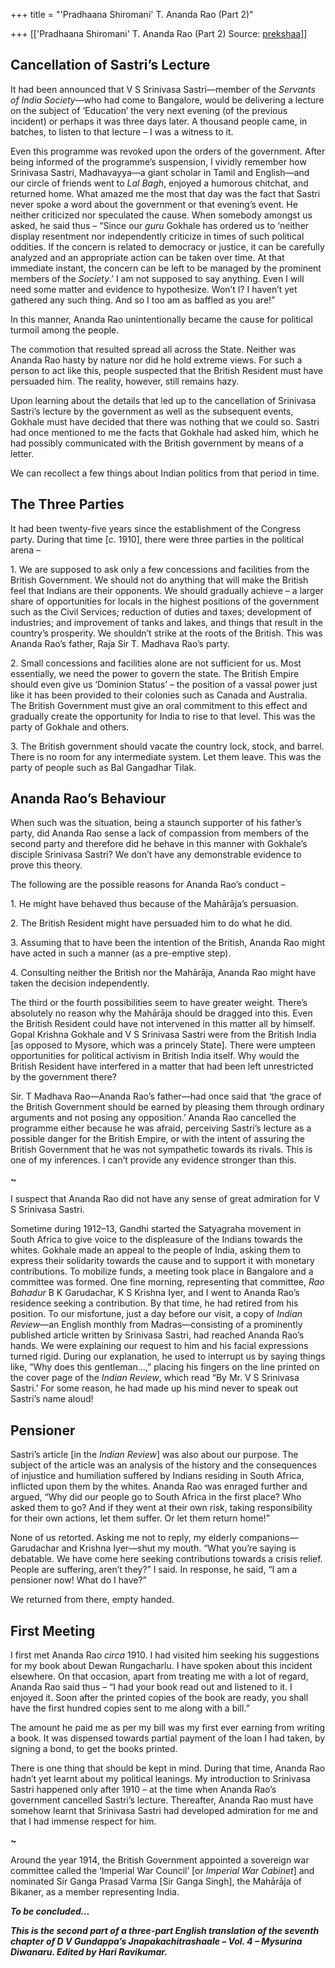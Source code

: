 +++
title = "'Pradhaana Shiromani' T. Ananda Rao (Part 2)"

+++
[['Pradhaana Shiromani' T. Ananda Rao (Part 2)	Source: [prekshaa](https://www.prekshaa.in/t-ananda-rao-part2)]]







## Cancellation of Sastri’s Lecture



It had been announced that V S Srinivasa Sastri—member of the *Servants of India Society*—who had come to Bangalore, would be delivering a lecture on the subject of ‘Education’ the very next evening (of the previous incident) or perhaps it was three days later. A thousand people came, in batches, to listen to that lecture – I was a witness to it.



Even this programme was revoked upon the orders of the government. After being informed of the programme’s suspension, I vividly remember how Srinivasa Sastri, Madhavayya—a giant scholar in Tamil and English—and our circle of friends went to *Lal Bagh*, enjoyed a humorous chitchat, and returned home. What amazed me the most that day was the fact that Sastri never spoke a word about the government or that evening’s event. He neither criticized nor speculated the cause. When somebody amongst us asked, he said thus – “Since our *guru* Gokhale has ordered us to ‘neither display resentment nor independently criticize in times of such political oddities. If the concern is related to democracy or justice, it can be carefully analyzed and an appropriate action can be taken over time. At that immediate instant, the concern can be left to be managed by the prominent members of the *Society*.’ I am not supposed to say anything. Even I will need some matter and evidence to hypothesize. Won’t I? I haven’t yet gathered any such thing. And so I too am as baffled as you are!”

In this manner, Ananda Rao unintentionally became the cause for political turmoil among the people.

The commotion that resulted spread all across the State. Neither was Ananda Rao hasty by nature nor did he hold extreme views. For such a person to act like this, people suspected that the British Resident must have persuaded him. The reality, however, still remains hazy.

Upon learning about the details that led up to the cancellation of Srinivasa Sastri’s lecture by the government as well as the subsequent events, Gokhale must have decided that there was nothing that we could so. Sastri had once mentioned to me the facts that Gokhale had asked him, which he had possibly communicated with the British government by means of a letter.

We can recollect a few things about Indian politics from that period in time.

## The Three Parties

It had been twenty-five years since the establishment of the Congress party. During that time \[*c*. 1910\], there were three parties in the political arena –

1\. We are supposed to ask only a few concessions and facilities from the British Government. We should not do anything that will make the British feel that Indians are their opponents. We should gradually achieve – a larger share of opportunities for locals in the highest positions of the government such as the Civil Services; reduction of duties and taxes; development of industries; and improvement of tanks and lakes, and things that result in the country’s prosperity. We shouldn’t strike at the roots of the British. This was Ananda Rao’s father, Raja Sir T. Madhava Rao’s party.

2\. Small concessions and facilities alone are not sufficient for us. Most essentially, we need the power to govern the state. The British Empire should even give us ‘Dominion Status’ – the position of a vassal power just like it has been provided to their colonies such as Canada and Australia. The British Government must give an oral commitment to this effect and gradually create the opportunity for India to rise to that level. This was the party of Gokhale and others.

3\. The British government should vacate the country lock, stock, and barrel. There is no room for any intermediate system. Let them leave. This was the party of people such as Bal Gangadhar Tilak.

## Ananda Rao’s Behaviour

When such was the situation, being a staunch supporter of his father’s party, did Ananda Rao sense a lack of compassion from members of the second party and therefore did he behave in this manner with Gokhale’s disciple Srinivasa Sastri? We don’t have any demonstrable evidence to prove this theory.

The following are the possible reasons for Ananda Rao’s conduct –

1\. He might have behaved thus because of the Mahārāja’s persuasion.

2\. The British Resident might have persuaded him to do what he did.

3\. Assuming that to have been the intention of the British, Ananda Rao might have acted in such a manner (as a pre-emptive step).

4\. Consulting neither the British nor the Mahārāja, Ananda Rao might have taken the decision independently.

The third or the fourth possibilities seem to have greater weight. There’s absolutely no reason why the Mahārāja should be dragged into this. Even the British Resident could have not intervened in this matter all by himself. Gopal Krishna Gokhale and V S Srinivasa Sastri were from the British India \[as opposed to Mysore, which was a princely State\]. There were umpteen opportunities for political activism in British India itself. Why would the British Resident have interfered in a matter that had been left unrestricted by the government there?

Sir. T Madhava Rao—Ananda Rao’s father—had once said that ‘the grace of the British Government should be earned by pleasing them through ordinary arguments and not posing any opposition.’ Ananda Rao cancelled the programme either because he was afraid, perceiving Sastri’s lecture as a possible danger for the British Empire, or with the intent of assuring the British Government that he was not sympathetic towards its rivals. This is one of my inferences. I can’t provide any evidence stronger than this.

**\~**

I suspect that Ananda Rao did not have any sense of great admiration for V S Srinivasa Sastri.

Sometime during 1912–13, Gandhi started the Satyagraha movement in South Africa to give voice to the displeasure of the Indians towards the whites. Gokhale made an appeal to the people of India, asking them to express their solidarity towards the cause and to support it with monetary contributions. To mobilize funds, a meeting took place in Bangalore and a committee was formed. One fine morning, representing that committee, *Rao Bahadur* B K Garudachar, K S Krishna Iyer, and I went to Ananda Rao’s residence seeking a contribution. By that time, he had retired from his position. To our misfortune, just a day before our visit, a copy of *Indian Review*—an English monthly from Madras—consisting of a prominently published article written by Srinivasa Sastri, had reached Ananda Rao’s hands. We were explaining our request to him and his facial expressions turned rigid. During our explanation, he used to interrupt us by saying things like, “Why does this gentleman…,” placing his fingers on the line printed on the cover page of the *Indian Review*, which read “By Mr. V S Srinivasa Sastri.’ For some reason, he had made up his mind never to speak out Sastri’s name aloud!

## Pensioner

Sastri’s article \[in the *Indian Review*\] was also about our purpose. The subject of the article was an analysis of the history and the consequences of injustice and humiliation suffered by Indians residing in South Africa, inflicted upon them by the whites. Ananda Rao was enraged further and argued, “Why did our people go to South Africa in the first place? Who asked them to go? And if they went at their own risk, taking responsibility for their own actions, let them suffer. Or let them return home!”

None of us retorted. Asking me not to reply, my elderly companions—Garudachar and Krishna Iyer—shut my mouth. “What you’re saying is debatable. We have come here seeking contributions towards a crisis relief. People are suffering, aren’t they?” I said. In response, he said, “I am a pensioner now! What do I have?”

We returned from there, empty handed.

## First Meeting

I first met Ananda Rao *circa* 1910. I had visited him seeking his suggestions for my book about Dewan Rungacharlu. I have spoken about this incident elsewhere. On that occasion, apart from treating me with a lot of regard, Ananda Rao said thus – “I had your book read out and listened to it. I enjoyed it. Soon after the printed copies of the book are ready, you shall have the first hundred copies sent to me along with a bill.”

The amount he paid me as per my bill was my first ever earning from writing a book. It was dispensed towards partial payment of the loan I had taken, by signing a bond, to get the books printed.

There is one thing that should be kept in mind. During that time, Ananda Rao hadn’t yet learnt about my political leanings. My introduction to Srinivasa Sastri happened only after 1910 – at the time when Ananda Rao’s government cancelled Sastri’s lecture. Thereafter, Ananda Rao must have somehow learnt that Srinivasa Sastri had developed admiration for me and that I had immense respect for him.

**\~**

Around the year 1914, the British Government appointed a sovereign war committee called the ‘Imperial War Council’ \[or *Imperial War Cabinet*\] and nominated Sir Ganga Prasad Varma \[Sir Ganga Singh\], the Mahārāja of Bikaner, as a member representing India.

***To be concluded...***

***This is the second part of a three-part English translation of the seventh chapter of D V Gundappa’s Jnapakachitrashaale – Vol. 4 – Mysurina Diwanaru. Edited by Hari Ravikumar.***






